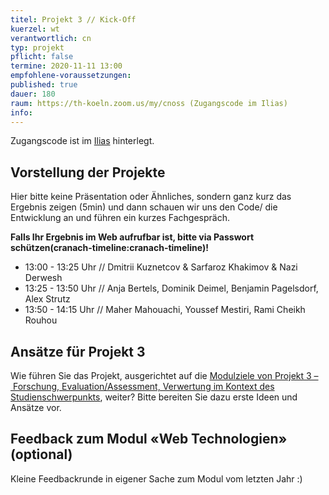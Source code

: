 ```yaml
---
titel: Projekt 3 // Kick-Off
kuerzel: wt
verantwortlich: cn
typ: projekt
pflicht: false
termine: 2020-11-11 13:00
empfohlene-voraussetzungen: 
published: true
dauer: 180
raum: https://th-koeln.zoom.us/my/cnoss (Zugangscode im Ilias)
info: 
---
```


Zugangscode ist im [Ilias](https://ilias.th-koeln.de/goto.php?target=fold_1658174&client_id=ILIAS_FH_Koeln) hinterlegt.


## Vorstellung der Projekte

Hier bitte keine Präsentation oder Ähnliches, sondern ganz kurz das Ergebnis zeigen (5min) und dann schauen wir uns den Code/ die Entwicklung an und führen ein kurzes Fachgespräch.

**Falls Ihr Ergebnis im Web aufrufbar ist, bitte via Passwort schützen(cranach-timeline:cranach-timeline)!**

- 13:00 - 13:25 Uhr //  Dmitrii Kuznetcov & Sarfaroz Khakimov & Nazi Derwesh 
- 13:25 - 13:50 Uhr // Anja Bertels, Dominik Deimel, Benjamin Pagelsdorf, Alex Strutz
- 13:50 - 14:15 Uhr // Maher Mahouachi, Youssef Mestiri, Rami Cheikh Rouhou


## Ansätze für Projekt 3

Wie führen Sie das Projekt, ausgerichtet auf die [Modulziele von Projekt 3 – Forschung, Evaluation/Assessment, Verwertung im Kontext des Studienschwerpunkts](https://www.medieninformatik.th-koeln.de/study/master/moduls/ma_modul_projekt_verwertung/), weiter? Bitte bereiten Sie dazu erste Ideen und Ansätze vor.


## Feedback zum Modul «Web Technologien» (optional)

Kleine Feedbackrunde in eigener Sache zum Modul vom letzten Jahr :)
